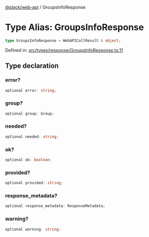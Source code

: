 [@slack/web-api](../index.md) / GroupsInfoResponse

# Type Alias: GroupsInfoResponse

```ts
type GroupsInfoResponse = WebAPICallResult & object;
```

Defined in: [src/types/response/GroupsInfoResponse.ts:11](https://github.com/slackapi/node-slack-sdk/blob/main/packages/web-api/src/types/response/GroupsInfoResponse.ts#L11)

## Type declaration

### error?

```ts
optional error: string;
```

### group?

```ts
optional group: Group;
```

### needed?

```ts
optional needed: string;
```

### ok?

```ts
optional ok: boolean;
```

### provided?

```ts
optional provided: string;
```

### response\_metadata?

```ts
optional response_metadata: ResponseMetadata;
```

### warning?

```ts
optional warning: string;
```

